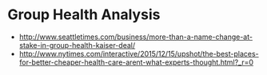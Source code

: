 # Group Health Analysis

* http://www.seattletimes.com/business/more-than-a-name-change-at-stake-in-group-health-kaiser-deal/
* http://www.nytimes.com/interactive/2015/12/15/upshot/the-best-places-for-better-cheaper-health-care-arent-what-experts-thought.html?_r=0